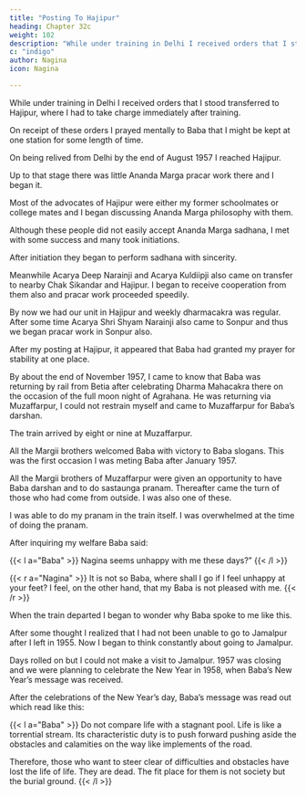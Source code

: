 ```yaml
---
title: "Posting To Hajipur"
heading: Chapter 32c
weight: 102
description: "While under training in Delhi I received orders that I stood transferred to Hajipur, where I had to take charge immediately after training"
c: "indigo"
author: Nagina
icon: Nagina

---
```




While under training in Delhi I received orders that I stood transferred to Hajipur, where I had to take charge immediately after training. 

On receipt of these orders I prayed mentally to Baba that I might be kept at one station for some length of time.

On being relived from Delhi by the end of August 1957 I reached Hajipur. 

Up to that stage there was little Ananda Marga pracar work there and I began it.

Most of the advocates of Hajipur were either my former schoolmates or college mates and I began discussing Ananda Marga philosophy with them. 

Although these people did not easily accept Ananda Marga sadhana, I met with some success and many took initiations. 

After initiation they began to perform sadhana with sincerity.

Meanwhile Acarya Deep Narainji and Acarya Kuldiipji also came on transfer to nearby Chak Sikandar and Hajipur. I began to receive cooperation from them also and pracar work proceeded speedily.

By now we had our unit in Hajipur and weekly dharmacakra was regular. After some time Acarya Shri Shyam Narainji also came to Sonpur and thus we began pracar work in Sonpur also.

After my posting at Hajipur, it appeared that Baba had granted my prayer for stability at one place.

By about the end of November 1957, I came to know that Baba was returning by rail from Betia after celebrating Dharma Mahacakra there on the occasion of the full moon night of Agrahana. He was returning via Muzaffarpur, I could not restrain myself and came to Muzaffarpur for Baba’s darshan.

The train arrived by eight or nine at Muzaffarpur. 

All the Margii brothers welcomed Baba with victory to Baba slogans. This was the first occasion I was meting Baba after January 1957. 

All the Margii brothers of Muzaffarpur were given an opportunity to have Baba darshan and to do sastaunga pranam. Thereafter came the turn of those who had come from outside. I was also one of these.

I was able to do my pranam in the train itself. I was overwhelmed at the time of
doing the pranam.

After inquiring my welfare Baba said:

{{< l a="Baba" >}}
Nagina seems unhappy with me these days?”
{{< /l >}}

{{< r a="Nagina" >}}
It is not so Baba, where shall I go if I feel unhappy at your feet? I feel, on the other hand, that my Baba is not pleased with me.
{{< /r >}}


When the train departed I began to wonder why Baba spoke to me like this.

After some thought I realized that I had not been unable to go to Jamalpur after I left in 1955. Now I began to think constantly about going to Jamalpur.

Days rolled on but I could not make a visit to Jamalpur. 1957 was closing and we were planning to celebrate the New Year in 1958, when Baba’s New Year’s message was received.

After the celebrations of the New Year’s day, Baba’s message was read out which read like this:

{{< l a="Baba" >}}
Do not compare life with a stagnant pool. Life is like a torrential stream. Its characteristic duty is to push forward pushing aside the obstacles and calamities on the way like implements of the road. 

Therefore, those who want to steer clear of difficulties and obstacles have lost the life of life. They are dead. The fit place for them is not society but the burial ground.
{{< /l >}}

